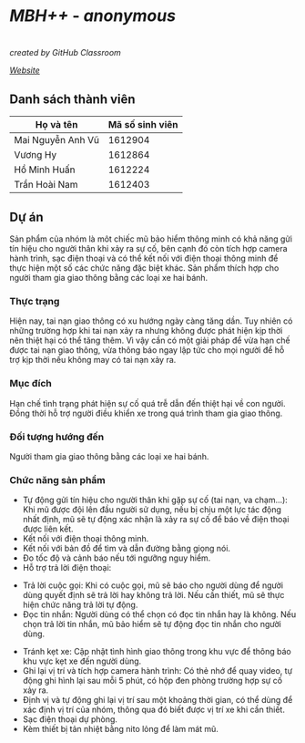 # _**MBH++**_  - *anonymous* <h1>
 *created by GitHub Classroom*
 
 [_Website_](NMCNTT2-Anonymous.github.io)
 
## **Danh sách thành viên**

Họ và tên | Mã số sinh viên 
----------|-----------
Mai Nguyễn Anh Vũ | 1612904
Vương Hy | 1612864
Hồ Minh Huấn | 1612224
Trần Hoài Nam | 1612403

## **Dự án**
Sản phẩm của nhóm là môt chiếc mũ bảo hiểm thông minh có khả năng gửi tín hiệu cho người thân khi xảy ra sự cố, bên cạnh đó còn tích hợp camera hành trình, sạc điện thoại và có thể kết nối với điện thoại thông minh để thực hiện một số các chức năng đặc biệt khác.
Sản phẩm thích hợp cho người tham gia giao thông bằng các loại xe hai bánh.

### **Thực trạng**
Hiện nay, tai nạn giao thông có xu hướng ngày càng tăng dần. Tuy nhiên có những trường hợp khi tai nạn xảy ra nhưng không được phát hiện kịp thời nên thiệt hại có thể tăng thêm. Vì vậy cần có một giải pháp để vừa hạn chế được tai nạn giao thông, vừa thông báo ngay lập tức cho mọi người để hỗ trợ kịp thời nếu không may có tai nạn xảy ra.

### **Mục đích**
Hạn chế tình trạng phát hiện sự cố quá trễ dẫn đến thiệt hại về con người. Đồng thời hỗ trợ người điều khiển xe trong quá trình tham gia giao thông.

### **Đối tượng hướng đến**
Người tham gia giao thông bằng các loại xe hai bánh.

### **Chức năng sản phẩm**
* Tự động gửi tín hiệu cho người thân khi gặp sự cố (tai nạn, va chạm…): Khi mũ được đội lên đầu người sử dụng, nếu bị chịu một lực tác động nhất định, mũ sẽ tự động xác nhận là xảy ra sự cố để báo về điện thoại được liên kết.
* Kết nối với điện thoại thông minh.
 * Kết nối với bản đồ để tìm và dẫn đường bằng giọng nói.
 * Đo tốc độ và cảnh báo nếu tới ngưỡng nguy hiểm.
 * Hỗ trợ trả lời điện thoại:
 - Trả lời cuộc gọi: Khi có cuộc gọi, mũ sẽ báo cho người dùng để người dùng quyết định sẽ trả lời hay không trả lời. Nếu cần thiết, mũ sẽ thực hiện chức năng trả lời tự động.
 - Đọc tin nhắn: Người dùng có thể chọn có đọc tin nhắn hay là không. Nếu chọn trả lời tin nhắn, mũ bảo hiểm sẽ tự động đọc tin nhắn cho người dùng.
* Tránh kẹt xe: Cập nhật tình hình giao thông trong khu vực để thông báo khu vực kẹt xe đến người dùng.
* Ghi lại vị trí và tích hợp camera hành trình: Có thẻ nhớ để quay video, tự động ghi hình lại sau mỗi 5 phút, có hộp đen phòng trường hợp sự cố xảy ra.
* Định vị và tự động ghi lại vị trí sau một khoảng thời gian, có thể dùng để xác định vị trí của nhóm, thông qua đó biết được vị trí xe khi cần thiết.
* Sạc điện thoại dự phòng.
* Kèm thiết bị tản nhiệt bằng nito lỏng để làm mát mũ.
